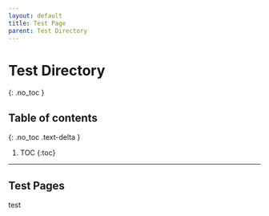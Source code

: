 ```yaml
---
layout: default
title: Test Page
parent: Test Directory
---
```


# Test Directory
{: .no_toc }

## Table of contents
{: .no_toc .text-delta }

1. TOC
{:toc}

---

## Test Pages

test

